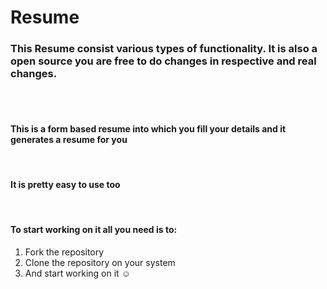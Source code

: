 # Resume
### This Resume consist various types of functionality. It is also a open source you are free to do changes in respective and real changes.
<br><br>
<h4> This is a form based resume into which you fill your details and it generates a resume for you</h4>
<br>
<h4> It is pretty easy to use too </h4>
<br>
<h4> To start working on it all you need is to:  </h4>
<ol>
  <li>Fork the repository</li>
  <li>Clone the repository on your system</li>
  <li>And start working on it ☺️</li>
</ol>
